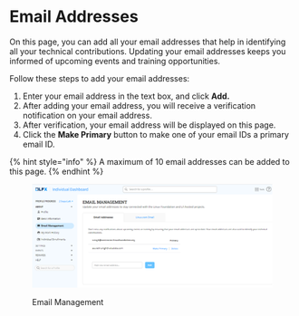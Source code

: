 # Email Addresses

On this page, you can add all your email addresses that help in identifying all your technical contributions. Updating your email addresses keeps you informed of upcoming events and training opportunities.&#x20;

Follow these steps to add your email addresses:

1. Enter your email address in the text box, and click **Add.**
2. After adding your email address, you will receive a verification notification on your email address.
3. After verification, your email address will be displayed on this page.
4. Click the **Make Primary** button to make one of your email IDs a primary email ID.&#x20;

{% hint style="info" %}
A maximum of 10 email addresses can be added to this page.
{% endhint %}

<figure><img src="../../../../.gitbook/assets/email_management.PNG" alt=""><figcaption><p>Email Management</p></figcaption></figure>
